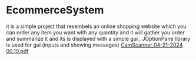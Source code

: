 # EcommerceSystem
it is a simple project that resembels an online shopping website which you can order any item you want with any quantity and it will gather you order and summarize it and its is displayed with a simple gui
, JOptionPane library is used for gui (inputs and showing messeges)
[CamScanner 04-21-2024 00.10.pdf](https://github.com/malakelsayed2/EcommerceSystem/files/15049949/CamScanner.04-21-2024.00.10.pdf)
